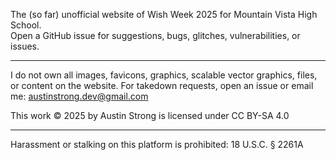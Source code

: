 The (so far) unofficial website of Wish Week 2025 for Mountain Vista High School.  
Open a GitHub issue for suggestions, bugs, glitches, vulnerabilities, or issues.

---

I do not own all images, favicons, graphics, scalable vector graphics, files, or content on the website. For takedown requests, open an issue or email me: austinstrong.dev@gmail.com  
  
This work © 2025 by Austin Strong is licensed under CC BY-SA 4.0

---

Harassment or stalking on this platform is prohibited: 18 U.S.C. § 2261A
